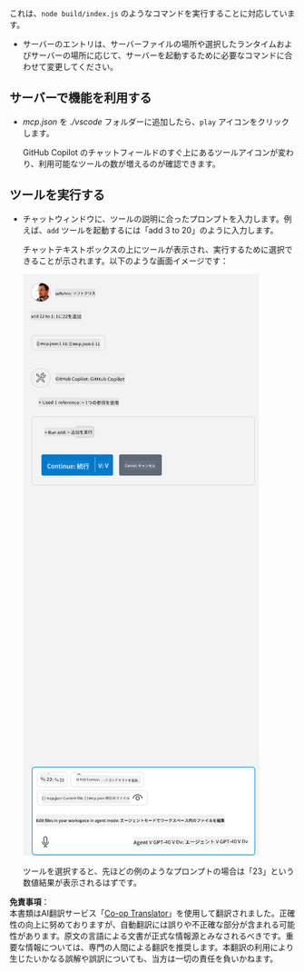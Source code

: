 <!--
CO_OP_TRANSLATOR_METADATA:
{
  "original_hash": "5ef8f5821c1a04f7b1fc4f15098ecab8",
  "translation_date": "2025-07-13T19:40:18+00:00",
  "source_file": "03-GettingStarted/04-vscode/solution/README.md",
  "language_code": "ja"
}
-->
これは、`node build/index.js` のようなコマンドを実行することに対応しています。

- サーバーのエントリは、サーバーファイルの場所や選択したランタイムおよびサーバーの場所に応じて、サーバーを起動するために必要なコマンドに合わせて変更してください。

## サーバーで機能を利用する

- *mcp.json* を *./vscode* フォルダーに追加したら、`play` アイコンをクリックします。

    GitHub Copilot のチャットフィールドのすぐ上にあるツールアイコンが変わり、利用可能なツールの数が増えるのが確認できます。

## ツールを実行する

- チャットウィンドウに、ツールの説明に合ったプロンプトを入力します。例えば、`add` ツールを起動するには「add 3 to 20」のように入力します。

    チャットテキストボックスの上にツールが表示され、実行するために選択できることが示されます。以下のような画面イメージです：

    ![ツールを実行しようとしていることを示す VS Code](../../../../../translated_images/vscode-agent.d5a0e0b897331060518fe3f13907677ef52b879db98c64d68a38338608f3751e.ja.png)

    ツールを選択すると、先ほどの例のようなプロンプトの場合は「23」という数値結果が表示されるはずです。

**免責事項**：  
本書類はAI翻訳サービス「[Co-op Translator](https://github.com/Azure/co-op-translator)」を使用して翻訳されました。正確性の向上に努めておりますが、自動翻訳には誤りや不正確な部分が含まれる可能性があります。原文の言語による文書が正式な情報源とみなされるべきです。重要な情報については、専門の人間による翻訳を推奨します。本翻訳の利用により生じたいかなる誤解や誤訳についても、当方は一切の責任を負いかねます。